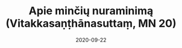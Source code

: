 ---
layout: page
title: 'Apie minčių nuraminimą (Vitakkasaṇṭhānasuttaṃ, MN 20)'
category: vidutinio
index: 
  - Meditacija
sortIndex: 20
date: 2020-09-22
tags:
  - Meditacija
image:
  feature: Burmese.jpg
published: true
suttacentral: mn20
---